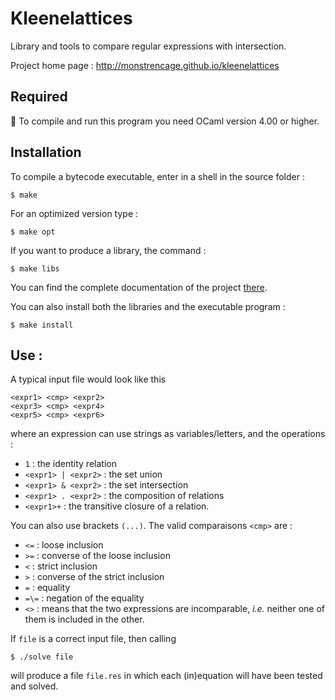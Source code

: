 Kleenelattices
==============

Library and tools to compare regular expressions with intersection.

Project home page : http://monstrencage.github.io/kleenelattices

## Required
:camel: To compile and run this program you need OCaml version 4.00 or higher.

## Installation
To compile a bytecode executable, enter in a shell in the source folder :
```shell
$ make
```

For an optimized version type :
```shell
$ make opt
```

If you want to produce a library, the command :
```shell
$ make libs
```

You can find the complete documentation of the project [there](http://monstrencage.github.io/kleenelattices/doc/rkl.html).

You can also install both the libraries and the executable program :
```shell
$ make install
```

## Use :
A typical input file would look like this
```
<expr1> <cmp> <expr2>
<expr3> <cmp> <expr4>
<expr5> <cmp> <expr6>
```
where an expression can use strings as variables/letters, and the operations :
* `1` : the identity relation
* `<expr1> | <expr2>` : the set union
* `<expr1> & <expr2>` : the set intersection
* `<expr1> . <expr2>` : the composition of relations
* `<expr1>+` : the transitive closure of a relation.

You can also use brackets `(...)`.
The valid comparaisons `<cmp>` are :
* `<=` : loose inclusion
* `>=` : converse of the loose inclusion
* `<` : strict inclusion
* `>` : converse of the strict inclusion
* `=` : equality
* `=\=` : negation of the equality
* `<>` : means that the two expressions are incomparable, *i.e.* neither one of them is included in the other.


If `file` is a correct input file, then calling
```shell
$ ./solve file
```
will produce a file `file.res` in which each (in)equation will have been tested and solved.
